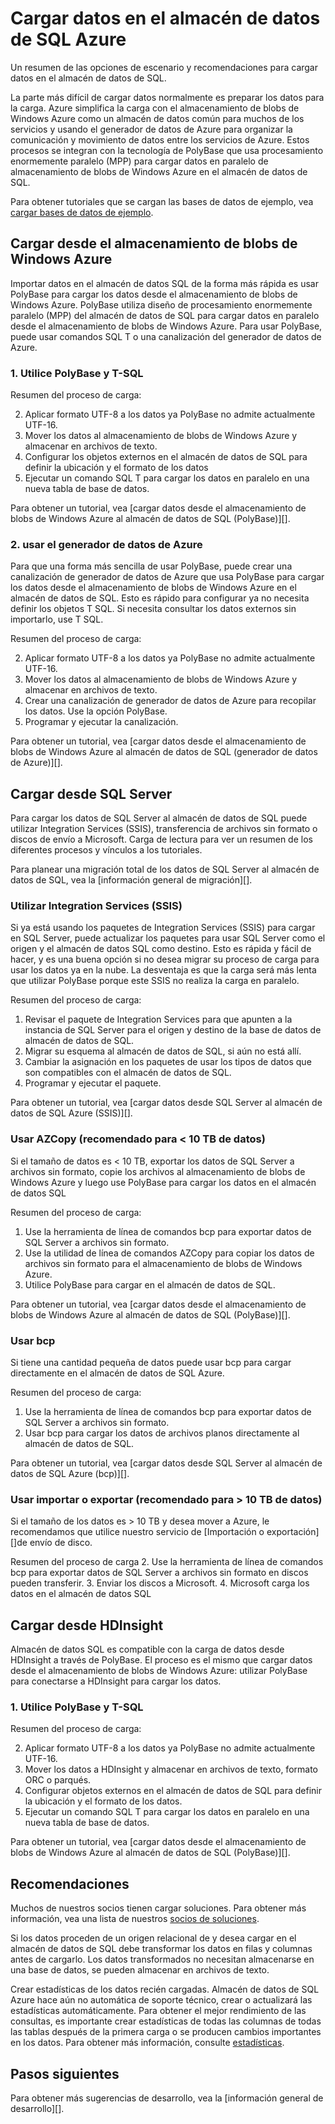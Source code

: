    <properties
   pageTitle="Cargar datos en el almacén de datos de SQL Azure | Microsoft Azure"
   description="Obtenga información sobre los escenarios comunes para datos cargar en el almacén de datos de SQL. Incluyen la utilización de PolyBase, almacenamiento de blobs de Windows Azure, archivos sin formato y envío de disco. También puede usar herramientas de terceros."
   services="sql-data-warehouse"
   documentationCenter="NA"
   authors="lodipalm"
   manager="barbkess"
   editor=""/>

<tags
   ms.service="sql-data-warehouse"
   ms.devlang="NA"
   ms.topic="article"
   ms.tgt_pltfrm="NA"
   ms.workload="data-services"
   ms.date="07/12/2016"
   ms.author="lodipalm;barbkess;sonyama"/>

# <a name="load-data-into-azure-sql-data-warehouse"></a>Cargar datos en el almacén de datos de SQL Azure

Un resumen de las opciones de escenario y recomendaciones para cargar datos en el almacén de datos de SQL.

La parte más difícil de cargar datos normalmente es preparar los datos para la carga. Azure simplifica la carga con el almacenamiento de blobs de Windows Azure como un almacén de datos común para muchos de los servicios y usando el generador de datos de Azure para organizar la comunicación y movimiento de datos entre los servicios de Azure. Estos procesos se integran con la tecnología de PolyBase que usa procesamiento enormemente paralelo (MPP) para cargar datos en paralelo de almacenamiento de blobs de Windows Azure en el almacén de datos de SQL. 

Para obtener tutoriales que se cargan las bases de datos de ejemplo, vea [cargar bases de datos de ejemplo][].

## <a name="load-from-azure-blob-storage"></a>Cargar desde el almacenamiento de blobs de Windows Azure
Importar datos en el almacén de datos SQL de la forma más rápida es usar PolyBase para cargar los datos desde el almacenamiento de blobs de Windows Azure. PolyBase utiliza diseño de procesamiento enormemente paralelo (MPP) del almacén de datos de SQL para cargar datos en paralelo desde el almacenamiento de blobs de Windows Azure. Para usar PolyBase, puede usar comandos SQL T o una canalización del generador de datos de Azure.

### <a name="1-use-polybase-and-t-sql"></a>1. Utilice PolyBase y T-SQL

Resumen del proceso de carga:

2. Aplicar formato UTF-8 a los datos ya PolyBase no admite actualmente UTF-16.
2. Mover los datos al almacenamiento de blobs de Windows Azure y almacenar en archivos de texto.
3. Configurar los objetos externos en el almacén de datos de SQL para definir la ubicación y el formato de los datos
4. Ejecutar un comando SQL T para cargar los datos en paralelo en una nueva tabla de base de datos.

<!-- 5. Schedule and run a loading job. --> 

Para obtener un tutorial, vea [cargar datos desde el almacenamiento de blobs de Windows Azure al almacén de datos de SQL (PolyBase)][].

### <a name="2-use-azure-data-factory"></a>2. usar el generador de datos de Azure

Para que una forma más sencilla de usar PolyBase, puede crear una canalización de generador de datos de Azure que usa PolyBase para cargar los datos desde el almacenamiento de blobs de Windows Azure en el almacén de datos de SQL. Esto es rápido para configurar ya no necesita definir los objetos T SQL. Si necesita consultar los datos externos sin importarlo, use T SQL. 

Resumen del proceso de carga:

2. Aplicar formato UTF-8 a los datos ya PolyBase no admite actualmente UTF-16.
2. Mover los datos al almacenamiento de blobs de Windows Azure y almacenar en archivos de texto.
3. Crear una canalización de generador de datos de Azure para recopilar los datos. Use la opción PolyBase.
4. Programar y ejecutar la canalización.

Para obtener un tutorial, vea [cargar datos desde el almacenamiento de blobs de Windows Azure al almacén de datos de SQL (generador de datos de Azure)][].


## <a name="load-from-sql-server"></a>Cargar desde SQL Server
Para cargar los datos de SQL Server al almacén de datos de SQL puede utilizar Integration Services (SSIS), transferencia de archivos sin formato o discos de envío a Microsoft. Carga de lectura para ver un resumen de los diferentes procesos y vínculos a los tutoriales.

Para planear una migración total de los datos de SQL Server al almacén de datos de SQL, vea la [información general de migración][]. 

### <a name="use-integration-services-ssis"></a>Utilizar Integration Services (SSIS)
Si ya está usando los paquetes de Integration Services (SSIS) para cargar en SQL Server, puede actualizar los paquetes para usar SQL Server como el origen y el almacén de datos SQL como destino. Esto es rápida y fácil de hacer, y es una buena opción si no desea migrar su proceso de carga para usar los datos ya en la nube. La desventaja es que la carga será más lenta que utilizar PolyBase porque este SSIS no realiza la carga en paralelo.

Resumen del proceso de carga:

1. Revisar el paquete de Integration Services para que apunten a la instancia de SQL Server para el origen y destino de la base de datos de almacén de datos de SQL.
2. Migrar su esquema al almacén de datos de SQL, si aún no está allí.
3. Cambiar la asignación en los paquetes de usar los tipos de datos que son compatibles con el almacén de datos de SQL.
3. Programar y ejecutar el paquete.

Para obtener un tutorial, vea [cargar datos desde SQL Server al almacén de datos de SQL Azure (SSIS)][].

### <a name="use-azcopy-recommended-for--10-tb-data"></a>Usar AZCopy (recomendado para < 10 TB de datos)
Si el tamaño de datos es < 10 TB, exportar los datos de SQL Server a archivos sin formato, copie los archivos al almacenamiento de blobs de Windows Azure y luego use PolyBase para cargar los datos en el almacén de datos SQL

Resumen del proceso de carga:

1. Use la herramienta de línea de comandos bcp para exportar datos de SQL Server a archivos sin formato.
2. Use la utilidad de línea de comandos AZCopy para copiar los datos de archivos sin formato para el almacenamiento de blobs de Windows Azure.
3. Utilice PolyBase para cargar en el almacén de datos de SQL.

Para obtener un tutorial, vea [cargar datos desde el almacenamiento de blobs de Windows Azure al almacén de datos de SQL (PolyBase)][].

### <a name="use-bcp"></a>Usar bcp
Si tiene una cantidad pequeña de datos puede usar bcp para cargar directamente en el almacén de datos de SQL Azure.

Resumen del proceso de carga:
1. Use la herramienta de línea de comandos bcp para exportar datos de SQL Server a archivos sin formato.
2. Usar bcp para cargar los datos de archivos planos directamente al almacén de datos de SQL.

Para obtener un tutorial, vea [cargar datos desde SQL Server al almacén de datos de SQL Azure (bcp)][].


### <a name="use-importexport-recommended-for--10-tb-data"></a>Usar importar o exportar (recomendado para > 10 TB de datos)
Si el tamaño de los datos es > 10 TB y desea mover a Azure, le recomendamos que utilice nuestro servicio de [Importación o exportación][]de envío de disco. 

Resumen del proceso de carga
2. Use la herramienta de línea de comandos bcp para exportar datos de SQL Server a archivos sin formato en discos pueden transferir.
3. Enviar los discos a Microsoft.
4. Microsoft carga los datos en el almacén de datos SQL

## <a name="load-from-hdinsight"></a>Cargar desde HDInsight
Almacén de datos SQL es compatible con la carga de datos desde HDInsight a través de PolyBase. El proceso es el mismo que cargar datos desde el almacenamiento de blobs de Windows Azure: utilizar PolyBase para conectarse a HDInsight para cargar los datos. 

### <a name="1-use-polybase-and-t-sql"></a>1. Utilice PolyBase y T-SQL

Resumen del proceso de carga:

2. Aplicar formato UTF-8 a los datos ya PolyBase no admite actualmente UTF-16.
2. Mover los datos a HDInsight y almacenar en archivos de texto, formato ORC o parqués.
3. Configurar objetos externos en el almacén de datos de SQL para definir la ubicación y el formato de los datos.
4. Ejecutar un comando SQL T para cargar los datos en paralelo en una nueva tabla de base de datos.

Para obtener un tutorial, vea [cargar datos desde el almacenamiento de blobs de Windows Azure al almacén de datos de SQL (PolyBase)][].

## <a name="recommendations"></a>Recomendaciones

Muchos de nuestros socios tienen cargar soluciones. Para obtener más información, vea una lista de nuestros [socios de soluciones][]. 

Si los datos proceden de un origen relacional de y desea cargar en el almacén de datos de SQL debe transformar los datos en filas y columnas antes de cargarlo. Los datos transformados no necesitan almacenarse en una base de datos, se pueden almacenar en archivos de texto.

Crear estadísticas de los datos recién cargadas. Almacén de datos de SQL Azure hace aún no automática de soporte técnico, crear o actualizará las estadísticas automáticamente.  Para obtener el mejor rendimiento de las consultas, es importante crear estadísticas de todas las columnas de todas las tablas después de la primera carga o se producen cambios importantes en los datos.  Para obtener más información, consulte [estadísticas][].


## <a name="next-steps"></a>Pasos siguientes
Para obtener más sugerencias de desarrollo, vea la [información general de desarrollo][].

<!--Image references-->

<!--Article references-->
[Cargar datos de almacenamiento de blobs de Windows Azure al almacén de datos de SQL (PolyBase)]: ./sql-data-warehouse-load-from-azure-blob-storage-with-polybase.md
[Cargar datos de almacenamiento de blobs de Windows Azure al almacén de datos de SQL (generador de datos de Azure)]: ./sql-data-warehouse-load-from-azure-blob-storage-with-data-factory.md
[Cargar datos de SQL Server al almacén de datos de SQL Azure (SSIS)]: ./sql-data-warehouse-load-from-sql-server-with-integration-services.md
[Cargar datos de SQL Server en el almacén de datos de SQL Azure (bcp)]: ./sql-data-warehouse-load-from-sql-server-with-bcp.md
[Load data from SQL Server to Azure SQL Data Warehouse (AZCopy)]: ./sql-data-warehouse-load-from-sql-server-with-azcopy.md

[Cargar bases de datos de ejemplo]: ./sql-data-warehouse-load-sample-databases.md
[Introducción a la migración]: ./sql-data-warehouse-overview-migrate.md
[socios de soluciones]: ./sql-data-warehouse-partner-business-intelligence.md
[Introducción al desarrollo]: ./sql-data-warehouse-overview-develop.md
[Estadísticas]: ./sql-data-warehouse-tables-statistics.md

<!--MSDN references-->

<!--Other Web references-->
[Importar o exportar]: https://azure.microsoft.com/documentation/articles/storage-import-export-service/

